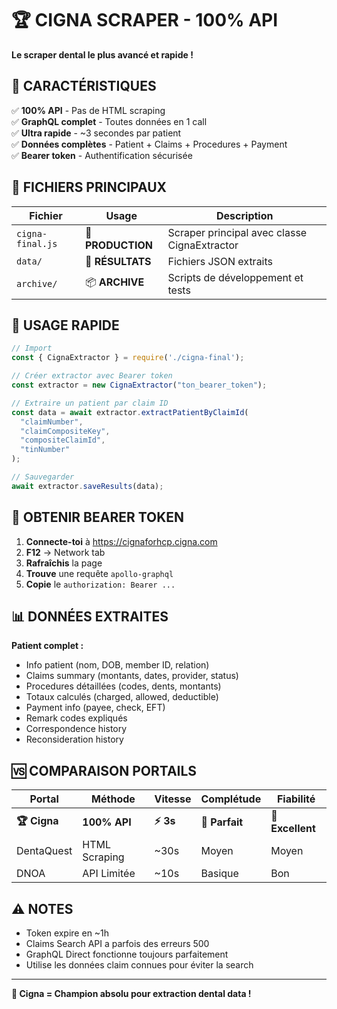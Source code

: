 # 🏆 CIGNA SCRAPER - 100% API

**Le scraper dental le plus avancé et rapide !**

## 🎯 CARACTÉRISTIQUES

✅ **100% API** - Pas de HTML scraping  
✅ **GraphQL complet** - Toutes données en 1 call  
✅ **Ultra rapide** - ~3 secondes par patient  
✅ **Données complètes** - Patient + Claims + Procedures + Payment  
✅ **Bearer token** - Authentification sécurisée  

## 📁 FICHIERS PRINCIPAUX

| Fichier | Usage | Description |
|---------|-------|-------------|
| `cigna-final.js` | 🚀 **PRODUCTION** | Scraper principal avec classe CignaExtractor |
| `data/` | 💾 **RÉSULTATS** | Fichiers JSON extraits |
| `archive/` | 📦 **ARCHIVE** | Scripts de développement et tests |

## 🚀 USAGE RAPIDE

```javascript
// Import
const { CignaExtractor } = require('./cigna-final');

// Créer extractor avec Bearer token
const extractor = new CignaExtractor("ton_bearer_token");

// Extraire un patient par claim ID
const data = await extractor.extractPatientByClaimId(
  "claimNumber",
  "claimCompositeKey", 
  "compositeClaimId",
  "tinNumber"
);

// Sauvegarder
await extractor.saveResults(data);
```

## 🔑 OBTENIR BEARER TOKEN

1. **Connecte-toi** à https://cignaforhcp.cigna.com
2. **F12** → Network tab
3. **Rafraîchis** la page
4. **Trouve** une requête `apollo-graphql`
5. **Copie** le `authorization: Bearer ...`

## 📊 DONNÉES EXTRAITES

**Patient complet :**
- Info patient (nom, DOB, member ID, relation)
- Claims summary (montants, dates, provider, status)
- Procedures détaillées (codes, dents, montants)
- Totaux calculés (charged, allowed, deductible)
- Payment info (payee, check, EFT)
- Remark codes expliqués
- Correspondence history
- Reconsideration history

## 🆚 COMPARAISON PORTAILS

| Portal | Méthode | Vitesse | Complétude | Fiabilité |
|--------|---------|---------|------------|-----------|
| **🏆 Cigna** | **100% API** | **⚡ 3s** | **🌟 Parfait** | **💎 Excellent** |
| DentaQuest | HTML Scraping | ~30s | Moyen | Moyen |
| DNOA | API Limitée | ~10s | Basique | Bon |

## ⚠️ NOTES

- Token expire en ~1h
- Claims Search API a parfois des erreurs 500
- GraphQL Direct fonctionne toujours parfaitement
- Utilise les données claim connues pour éviter la search

---

**🎉 Cigna = Champion absolu pour extraction dental data !**